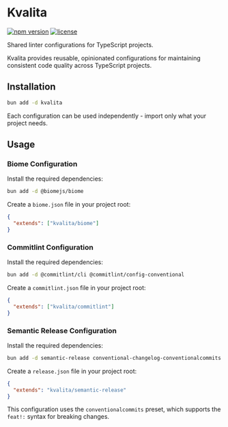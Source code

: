 # Kvalita

[![npm version](https://img.shields.io/npm/v/kvalita.svg)](https://www.npmjs.com/package/kvalita)
[![license](https://img.shields.io/npm/l/kvalita.svg)](https://github.com/macieklamberski/kvalita/blob/main/LICENSE)

Shared linter configurations for TypeScript projects.

Kvalita provides reusable, opinionated configurations for maintaining consistent code quality across TypeScript projects.

## Installation

```bash
bun add -d kvalita
```

Each configuration can be used independently - import only what your project needs.

## Usage

### Biome Configuration

Install the required dependencies:

```bash
bun add -d @biomejs/biome
```

Create a `biome.json` file in your project root:

```json
{
  "extends": ["kvalita/biome"]
}
```

### Commitlint Configuration

Install the required dependencies:

```bash
bun add -d @commitlint/cli @commitlint/config-conventional
```

Create a `commitlint.json` file in your project root:

```json
{
  "extends": ["kvalita/commitlint"]
}
```

### Semantic Release Configuration

Install the required dependencies:

```bash
bun add -d semantic-release conventional-changelog-conventionalcommits
```

Create a `release.json` file in your project root:

```json
{
  "extends": "kvalita/semantic-release"
}
```

This configuration uses the `conventionalcommits` preset, which supports the `feat!:` syntax for breaking changes.
